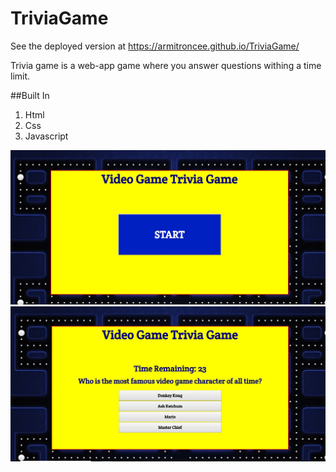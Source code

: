 # TriviaGame

See the deployed version at https://armitroncee.github.io/TriviaGame/

Trivia game is a web-app game where you answer questions withing a time limit.

##Built In

1. Html
2. Css
3. Javascript

![site](/screenshots/screen1.JPG)
![site](/screenshots/screen2.JPG)
